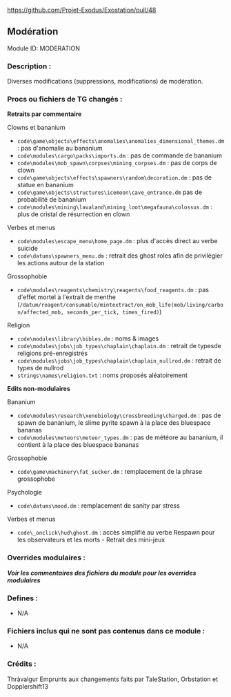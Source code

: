 https://github.com/Projet-Exodus/Exostation/pull/48

## Modération

Module ID: MODERATION

### Description :

Diverses modifications (suppressions, modifications) de modération.

### Procs ou fichiers de TG changés :

**Retraits par commentaire**

Clowns et bananium

- `code\game\objects\effects\anomalies\anomalies_dimensional_themes.dm` : pas d'anomalie au bananium
- `code\modules\cargo\packs\imports.dm` : pas de commande de bananium
- `code\modules\mob_spawn\corpses\mining_corpses.dm` : pas de corps de clown
- `code\game\objects\effects\spawners\random\decoration.dm` : pas de statue en bananium
- `code\game\objects\structures\icemoon\cave_entrance.dm` pas de probabilité de bananium
- `code\modules\mining\lavaland\mining_loot\megafauna\colossus.dm` : plus de cristal de résurrection en clown

Verbes et menus

- `code\modules\escape_menu\home_page.dm` : plus d'accès direct au verbe suicide
- `code\datums\spawners_menu.dm` : retrait des ghost roles afin de privilégier les actions autour de la station

Grossophobie

- `code\modules\reagents\chemistry\reagents\food_reagents.dm` : pas d'effet mortel à l'extrait de menthe (`/datum/reagent/consumable/mintextract/on_mob_life(mob/living/carbon/affected_mob, seconds_per_tick, times_fired)`)

Religion

- `code\modules\library\bibles.dm` : noms & images
- `code\modules\jobs\job_types\chaplain\chaplain.dm` : retrait de typesde religions pré-enregistrés
- `code\modules\jobs\job_types\chaplain\chaplain_nullrod.dm` : retrait de types de nullrod
- `strings\names\religion.txt` : noms proposés aléatoirement

**Edits non-modulaires**

Bananium

- `code\modules\research\xenobiology\crossbreeding\charged.dm` : pas de spawn de bananium, le slime pyrite spawn à la place des bluespace bananas
- `code\modules\meteors\meteor_types.dm` : pas de météore au bananium, il contient à la place des bluespace bananas

Grossophobie

- `code\game\machinery\fat_sucker.dm` : remplacement de la phrase grossophobe

Psychologie

- `code\datums\mood.dm` : remplacement de sanity par stress

Verbes et menus

- `code\_onclick\hud\ghost.dm` : accès simplifié au verbe Respawn pour les observateurs et les morts - Retrait des mini-jeux

### Overrides modulaires :

**_Voir les commentaires des fichiers du module pour les overrides modulaires_**

### Defines :

- N/A

### Fichiers inclus qui ne sont pas contenus dans ce module :

- N/A

### Crédits :

Thràvalgur
Emprunts aux changements faits par TaleStation, Orbstation et Dopplershift13
